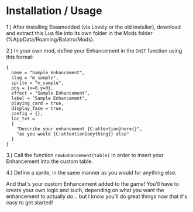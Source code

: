 # Installation / Usage

1.) After installing Steamodded (via Lovely or the old installer), download and extract this Lua file into its own folder in the Mods folder (%AppData/Roaming/Balatro/Mods).

2.) In your own mod, define your Enhancement in the `INIT` function using this format:
```
{
  name = "Sample Enhancement",
  slug = "m_sample",
  sprite = "m_sample",
  pos = {x=0,y=0},
  effect = "Sample Enhancement",
  label = "Sample Enhancement",
  playing_card = true,
  display_face = true,
  config = {},
  loc_txt =
  {
    "Describe your enhancement {C:attention}here{}",
    "as you would {C:attention}anything{} else"
  }
}
```
3.) Call the function `newEnhancement(table)` in order to insert your Enhancement into the custom table.

4.) Define a sprite, in the same manner as you would for anything else.

And that's your custom Enhancement added to the game! You'll have to create your own logic and such, depending on what you want the enhancement to actually *do*... but I know you'll do great things now that it's easy to get started!
